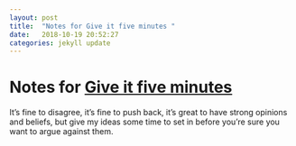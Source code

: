```yaml
---
layout: post
title:  "Notes for Give it five minutes "
date:   2018-10-19 20:52:27
categories: jekyll update
---
```


# Notes for [Give it five minutes][1]

It’s fine to disagree, it’s fine to push back, it’s great to have strong
opinions and beliefs, but give my ideas some time to set in before you’re sure
you want to argue against them.

[1]: https://web.archive.org/web/20180928223601/https://signalvnoise.com/posts/3124-give-it-five-minutes
